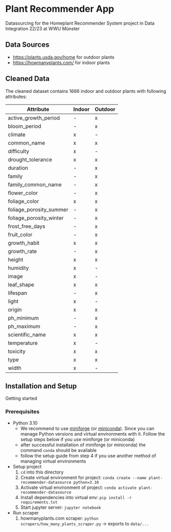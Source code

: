 # Plant Recommender App
Datasourcing for the Homeplant Recommender System project in Data Integration 22/23 at WWU Münster

## Data Sources

- https://plants.usda.gov/home for outdoor plants
- https://howmanyplants.com/ for indoor plants

## Cleaned Data

The cleaned dataset contains 1666 indoor and outdoor plants with following attributes:

| Attribute               | Indoor | Outdoor |
|-------------------------|--------|---------|
| active_growth_period    | -      | x       |
| bloom_period            | -      | x       |
| climate                 | x      | -       |
| common_name             | x      | x       |
| difficulty              | x      | -       |
| drought_tolerance       | x      | x       |
| duration                | -      | x       |
| family                  | -      | x       |
| family_common_name      | -      | x       |
| flower_color            | -      | x       |
| foliage_color           | x      | x       |
| foliage_porosity_summer | -      | x       |
| foliage_porosity_winter | -      | x       |
| frost_free_days         | -      | x       |
| fruit_color             | -      | x       |
| growth_habit            | x      | x       |
| growth_rate             | -      | x       |
| height                  | x      | x       |
| humidity                | x      | -       |
| image                   | x      | -       |
| leaf_shape              | x      | x       |
| lifespan                | -      | x       |
| light                   | x      | -       |
| origin                  | x      | x       |
| ph_minimum              | -      | x       |
| ph_maximum              | -      | x       |
| scientific_name         | x      | x       |
| temperature             | x      | -       |
| toxicity                | x      | x       |
| type                    | x      | x       |
| width                   | x      | -       |

## Installation and Setup

Getting started

### Prerequisites

- Python 3.10
    - We recommend to use [miniforge](https://github.com/conda-forge/miniforge#install) (or [miniconda](https://docs.conda.io/en/latest/miniconda.html)). Since you can manage Python versions and virtual environments with it. Follow the setup steps below if you use miniforge (or miniconda)
    - after successful installation of miniforge (or miniconda) the command `conda` should be available
    - follow the setup guide from step 4 if you use another method of managing virtual environments
- Setup project
    1. `cd` into this directory
    1. Create virtual environment for project: `conda create --name plant-recommender-datasource python=3.10`
    1. Activate virtual environment of project: `conda activate plant-recommender-datasource`
    1. Install dependencies into virtual env: `pip install -r requirements.txt`
    1. Start jupyter server: `jupyter notebook`
- Run scraper
    1. howmanyplants.com scraper: `python scrapers/how_many_plants_scraper.py` -> exports to `data/...`
